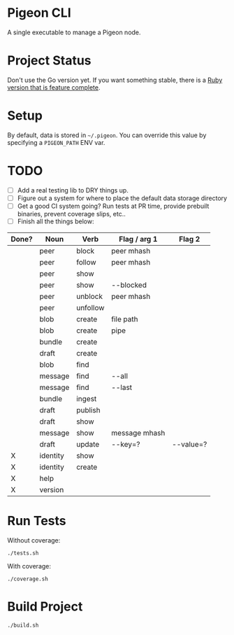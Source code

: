 # Pigeon CLI

A single executable to manage a Pigeon node.

# Project Status

Don't use the Go version yet. If you want something stable, there is a [Ruby version that is feature complete](https://tildegit.org/PigeonProtocolConsortium/Pigeon-Ruby).

# Setup

By default, data is stored in `~/.pigeon`.
You can override this value by specifying a `PIGEON_PATH` ENV var.

# TODO

 - [ ] Add a real testing lib to DRY things up.
 - [ ] Figure out a system for where to place the default data storage directory
 - [ ] Get a good CI system going? Run tests at PR time, provide prebuilt binaries, prevent coverage slips, etc..
 - [ ] Finish all the things below:

 |Done?|Noun        |Verb       | Flag / arg 1  | Flag 2    |
 |-----|------------|-----------|---------------|-----------|
 |     |peer        |block      | peer mhash    |           |
 |     |peer        |follow     | peer mhash    |           |
 |     |peer        |show       |               |           |
 |     |peer        |show       | --blocked     |           |
 |     |peer        |unblock    | peer mhash    |           |
 |     |peer        |unfollow   |               |           |
 |     |blob        |create     | file path     |           |
 |     |blob        |create     | pipe          |           |
 |     |bundle      |create     |               |           |
 |     |draft       |create     |               |           |
 |     |blob        |find       |               |           |
 |     |message     |find       | --all         |           |
 |     |message     |find       | --last        |           |
 |     |bundle      |ingest     |               |           |
 |     |draft       |publish    |               |           |
 |     |draft       |show       |               |           |
 |     |message     |show       | message mhash |           |
 |     |draft       |update     | --key=?       | --value=? |
 |  X  |identity    |show       |               |           |
 |  X  |identity    |create     |               |           |
 |  X  |help        |           |               |           |
 |  X  |version     |           |               |           |

# Run Tests

Without coverage:

```
./tests.sh
```

With coverage:

```
./coverage.sh
```

# Build Project

```
./build.sh
```
